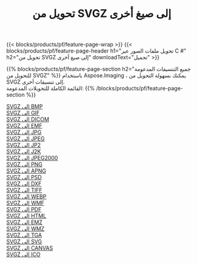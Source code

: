 ﻿---
title: تحويل من SVGZ إلى صيغ أخرى 
weight: 3920
url: /ar/net/conversion/from/svgz 
lang: ar
langdirlevel: 2
locales: zh-hans,ja,it,ru,de,es,fr,nl,id,lt,pl,pt,vi,tr,ko,zh-hant,ar,hi,th,sv,cs,uk,he
description: باستخدام Aspose.Imaging ، يمكنك بسهولة التحويل من SVGZ إلى تنسيقات أخرى
---

{{< blocks/products/pf/feature-page-wrap >}}
{{< blocks/products/pf/feature-page-header h1="تحويل ملفات الصور عبر C #" h2="تحويل من SVGZ إلى صيغ أخرى" downloadText="تحميل" >}}


{{% blocks/products/pf/feature-page-section  h2="جميع التنسيقات المدعومة للتحويل من SVGZ" %}}
باستخدام Aspose.Imaging ، يمكنك بسهولة التحويل من SVGZ إلى تنسيقات أخرى.
<br/>
القائمة الكاملة للتحويلات المدعومة:
{{% /blocks/products/pf/feature-page-section %}}
<div class="container-fluid productfamilypage bg-gray">
    <div class="convertypes bg-gray agp-content section">
        <div class="container">
		<div class="row other-converters">
		    <div class='col-md-2 other-converter remove-lp remove-rp'><a href="/imaging/ar/net/conversion/svgz-to-bmp" >SVGZ إلى BMP</a></div><div class='col-md-2 other-converter remove-lp remove-rp'><a href="/imaging/ar/net/conversion/svgz-to-gif" >SVGZ إلى GIF</a></div><div class='col-md-2 other-converter remove-lp remove-rp'><a href="/imaging/ar/net/conversion/svgz-to-dicom" >SVGZ إلى DICOM</a></div><div class='col-md-2 other-converter remove-lp remove-rp'><a href="/imaging/ar/net/conversion/svgz-to-emf" >SVGZ إلى EMF</a></div><div class='col-md-2 other-converter remove-lp remove-rp'><a href="/imaging/ar/net/conversion/svgz-to-jpg" >SVGZ إلى JPG</a></div><div class='col-md-2 other-converter remove-lp remove-rp'><a href="/imaging/ar/net/conversion/svgz-to-jpeg" >SVGZ إلى JPEG</a></div><div class='col-md-2 other-converter remove-lp remove-rp'><a href="/imaging/ar/net/conversion/svgz-to-jp2" >SVGZ إلى JP2</a></div><div class='col-md-2 other-converter remove-lp remove-rp'><a href="/imaging/ar/net/conversion/svgz-to-j2k" >SVGZ إلى J2K</a></div><div class='col-md-2 other-converter remove-lp remove-rp'><a href="/imaging/ar/net/conversion/svgz-to-jpeg2000" >SVGZ إلى JPEG2000</a></div><div class='col-md-2 other-converter remove-lp remove-rp'><a href="/imaging/ar/net/conversion/svgz-to-png" >SVGZ إلى PNG</a></div><div class='col-md-2 other-converter remove-lp remove-rp'><a href="/imaging/ar/net/conversion/svgz-to-apng" >SVGZ إلى APNG</a></div><div class='col-md-2 other-converter remove-lp remove-rp'><a href="/imaging/ar/net/conversion/svgz-to-psd" >SVGZ إلى PSD</a></div><div class='col-md-2 other-converter remove-lp remove-rp'><a href="/imaging/ar/net/conversion/svgz-to-dxf" >SVGZ إلى DXF</a></div><div class='col-md-2 other-converter remove-lp remove-rp'><a href="/imaging/ar/net/conversion/svgz-to-tiff" >SVGZ إلى TIFF</a></div><div class='col-md-2 other-converter remove-lp remove-rp'><a href="/imaging/ar/net/conversion/svgz-to-webp" >SVGZ إلى WEBP</a></div><div class='col-md-2 other-converter remove-lp remove-rp'><a href="/imaging/ar/net/conversion/svgz-to-wmf" >SVGZ إلى WMF</a></div><div class='col-md-2 other-converter remove-lp remove-rp'><a href="/imaging/ar/net/conversion/svgz-to-pdf" >SVGZ إلى PDF</a></div><div class='col-md-2 other-converter remove-lp remove-rp'><a href="/imaging/ar/net/conversion/svgz-to-html" >SVGZ إلى HTML</a></div><div class='col-md-2 other-converter remove-lp remove-rp'><a href="/imaging/ar/net/conversion/svgz-to-emz" >SVGZ إلى EMZ</a></div><div class='col-md-2 other-converter remove-lp remove-rp'><a href="/imaging/ar/net/conversion/svgz-to-wmz" >SVGZ إلى WMZ</a></div><div class='col-md-2 other-converter remove-lp remove-rp'><a href="/imaging/ar/net/conversion/svgz-to-tga" >SVGZ إلى TGA</a></div><div class='col-md-2 other-converter remove-lp remove-rp'><a href="/imaging/ar/net/conversion/svgz-to-svg" >SVGZ إلى SVG</a></div><div class='col-md-2 other-converter remove-lp remove-rp'><a href="/imaging/ar/net/conversion/svgz-to-canvas" >SVGZ إلى CANVAS</a></div><div class='col-md-2 other-converter remove-lp remove-rp'><a href="/imaging/ar/net/conversion/svgz-to-ico" >SVGZ إلى ICO</a></div>
                </div>
        </div>
    </div>
</div>
<br/>

